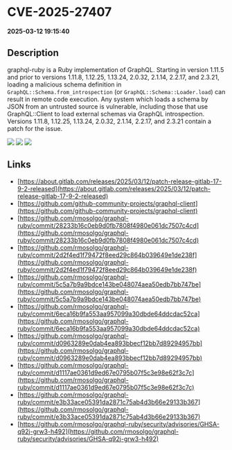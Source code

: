 # CVE-2025-27407

**2025-03-12 19:15:40**

## Description
graphql-ruby is a Ruby implementation of GraphQL. Starting in version 1.11.5 and prior to versions 1.11.8, 1.12.25, 1.13.24, 2.0.32, 2.1.14, 2.2.17, and 2.3.21, loading a malicious schema definition in `GraphQL::Schema.from_introspection` (or `GraphQL::Schema::Loader.load`) can result in remote code execution. Any system which loads a schema by JSON from an untrusted source is vulnerable, including those that use GraphQL::Client to load external schemas via GraphQL introspection. Versions 1.11.8, 1.12.25, 1.13.24, 2.0.32, 2.1.14, 2.2.17, and 2.3.21 contain a patch for the issue.

![](https://img.shields.io/static/v1?label=Score&message=9.0&color=red)
![](https://img.shields.io/static/v1?label=Severity&message=CRITICAL&color=red)
![](https://img.shields.io/static/v1?label=CWE&message=RCE&color=green)

## Links
- [https://about.gitlab.com/releases/2025/03/12/patch-release-gitlab-17-9-2-released](https://about.gitlab.com/releases/2025/03/12/patch-release-gitlab-17-9-2-released)
- [https://github.com/github-community-projects/graphql-client](https://github.com/github-community-projects/graphql-client)
- [https://github.com/rmosolgo/graphql-ruby/commit/28233b16c0eb9d0fb7808f4980e061dc7507c4cd](https://github.com/rmosolgo/graphql-ruby/commit/28233b16c0eb9d0fb7808f4980e061dc7507c4cd)
- [https://github.com/rmosolgo/graphql-ruby/commit/2d2f4ed1f79472f8eed29c864b039649e1de238f](https://github.com/rmosolgo/graphql-ruby/commit/2d2f4ed1f79472f8eed29c864b039649e1de238f)
- [https://github.com/rmosolgo/graphql-ruby/commit/5c5a7b9a9bdce143be048074aea50edb7bb747be](https://github.com/rmosolgo/graphql-ruby/commit/5c5a7b9a9bdce143be048074aea50edb7bb747be)
- [https://github.com/rmosolgo/graphql-ruby/commit/6eca16b9fa553aa957099a30dbde64ddcdac52ca](https://github.com/rmosolgo/graphql-ruby/commit/6eca16b9fa553aa957099a30dbde64ddcdac52ca)
- [https://github.com/rmosolgo/graphql-ruby/commit/d0963289e0dab4ea893bbecf12bb7d89294957bb](https://github.com/rmosolgo/graphql-ruby/commit/d0963289e0dab4ea893bbecf12bb7d89294957bb)
- [https://github.com/rmosolgo/graphql-ruby/commit/d1117ae0361d9ed67e0795b07f5c3e98e62f3c7c](https://github.com/rmosolgo/graphql-ruby/commit/d1117ae0361d9ed67e0795b07f5c3e98e62f3c7c)
- [https://github.com/rmosolgo/graphql-ruby/commit/e3b33ace05391da2871c75ab4d3b66e29133b367](https://github.com/rmosolgo/graphql-ruby/commit/e3b33ace05391da2871c75ab4d3b66e29133b367)
- [https://github.com/rmosolgo/graphql-ruby/security/advisories/GHSA-q92j-grw3-h492](https://github.com/rmosolgo/graphql-ruby/security/advisories/GHSA-q92j-grw3-h492)
